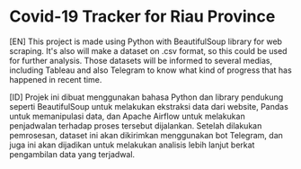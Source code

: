 # Covid-19 Tracker for Riau Province
[EN] This project is made using Python with BeautifulSoup library for web scraping. It's also will make a dataset on .csv format, so this could be used for further analysis. Those datasets will be informed to several medias, including Tableau and also Telegram to know what kind of progress that has happened in recent time.

[ID] Projek ini dibuat menggunakan bahasa Python dan library pendukung seperti BeautifulSoup untuk melakukan ekstraksi data dari website, Pandas untuk memanipulasi data, dan Apache Airflow untuk melakukan penjadwalan terhadap proses tersebut dijalankan. Setelah dilakukan pemrosesan, dataset ini akan dikirimkan menggunakan bot Telegram, dan juga ini akan dijadikan untuk melakukan analisis lebih lanjut berkat pengambilan data yang terjadwal.